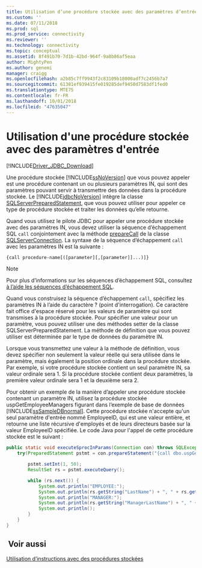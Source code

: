 ```yaml
---
title: Utilisation d’une procédure stockée avec des paramètres d’entrée | Microsoft Docs
ms.custom: ''
ms.date: 07/11/2018
ms.prod: sql
ms.prod_service: connectivity
ms.reviewer: ''
ms.technology: connectivity
ms.topic: conceptual
ms.assetid: 8f491b70-7d1b-42bd-964f-9a8b86af5eaa
author: MightyPen
ms.author: genemi
manager: craigg
ms.openlocfilehash: a2b85c7ff9943f2c83109b18000adf7c2456b7a7
ms.sourcegitcommit: 61381ef939415fe019285def9450d7583df1fed0
ms.translationtype: MTE75
ms.contentlocale: fr-FR
ms.lasthandoff: 10/01/2018
ms.locfileid: "47635047"
---
```

# <a name="using-a-stored-procedure-with-input-parameters"></a>Utilisation d'une procédure stockée avec des paramètres d'entrée

[!INCLUDE[Driver_JDBC_Download](../../includes/driver_jdbc_download.md)]

Une procédure stockée [!INCLUDE[ssNoVersion](../../includes/ssnoversion-md.md)] que vous pouvez appeler est une procédure contenant un ou plusieurs paramètres IN, qui sont des paramètres pouvant servir à transmettre des données dans la procédure stockée. Le [!INCLUDE[jdbcNoVersion](../../includes/jdbcnoversion_md.md)] intègre la classe [SQLServerPreparedStatement](../../connect/jdbc/reference/sqlserverpreparedstatement-class.md), que vous pouvez utiliser pour appeler ce type de procédure stockée et traiter les données qu’elle retourne.

Quand vous utilisez le pilote JDBC pour appeler une procédure stockée avec des paramètres IN, vous devez utiliser la séquence d’échappement SQL `call` conjointement avec la méthode [prepareCall](../../connect/jdbc/reference/preparecall-method-sqlserverconnection.md) de la classe [SQLServerConnection](../../connect/jdbc/reference/sqlserverconnection-class.md). La syntaxe de la séquence d’échappement `call` avec les paramètres IN est la suivante :

`{call procedure-name[([parameter][,[parameter]]...)]}`

> [!NOTE]  
> Pour plus d’informations sur les séquences d’échappement SQL, consultez [à l’aide les séquences d’échappement SQL](../../connect/jdbc/using-sql-escape-sequences.md).

Quand vous construisez la séquence d’échappement `call`, spécifiez les paramètres IN à l’aide du caractère ? (point d'interrogation). Ce caractère fait office d'espace réservé pour les valeurs de paramètre qui sont transmises à la procédure stockée. Pour spécifier une valeur pour un paramètre, vous pouvez utiliser une des méthodes setter de la classe SQLServerPreparedStatement. La méthode de définition que vous pouvez utiliser est déterminée par le type de données du paramètre IN.

Lorsque vous transmettez une valeur à la méthode de définition, vous devez spécifier non seulement la valeur réelle qui sera utilisée dans le paramètre, mais également la position ordinale dans la procédure stockée. Par exemple, si votre procédure stockée contient un seul paramètre IN, sa valeur ordinale sera 1. Si la procédure stockée contient deux paramètres, la première valeur ordinale sera 1 et la deuxième sera 2.

Pour obtenir un exemple de la manière d’appeler une procédure stockée contenant un paramètre IN, utilisez la procédure stockée uspGetEmployeeManagers figurant dans l’exemple de base de données [!INCLUDE[ssSampleDBnormal](../../includes/sssampledbnormal_md.md)]. Cette procédure stockée n'accepte qu'un seul paramètre d'entrée nommé EmployeeID, qui est une valeur entière, et retourne une liste récursive d'employés et de leurs directeurs basée sur la valeur EmployeeID spécifiée. Le code Java pour l'appel de cette procédure stockée est le suivant :

```java
public static void executeSprocInParams(Connection con) throws SQLException {  
    try(PreparedStatement pstmt = con.prepareStatement("{call dbo.uspGetEmployeeManagers(?)}"); ) {  

        pstmt.setInt(1, 50);  
        ResultSet rs = pstmt.executeQuery();  

        while (rs.next()) {  
            System.out.println("EMPLOYEE:");  
            System.out.println(rs.getString("LastName") + ", " + rs.getString("FirstName"));  
            System.out.println("MANAGER:");  
            System.out.println(rs.getString("ManagerLastName") + ", " + rs.getString("ManagerFirstName"));  
            System.out.println();  
        }  
    }
}
```

## <a name="see-also"></a> Voir aussi

[Utilisation d’instructions avec des procédures stockées](../../connect/jdbc/using-statements-with-stored-procedures.md)
